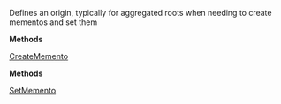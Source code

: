 Defines an origin, typically for aggregated roots when needing to create mementos and set them

**Methods**

[CreateMemento](Bifrost.Domain.IOriginator.CreateMemento)


**Methods**

[SetMemento](Bifrost.Domain.IOriginator.SetMemento)

